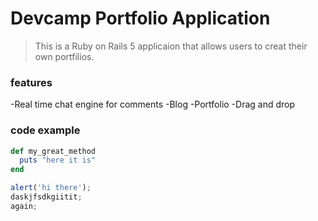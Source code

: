 # Devcamp Portfolio Application

> This is a Ruby on Rails 5 applicaion that allows users to creat their own portfilios.

### features

-Real time chat engine for comments
-Blog
-Portfolio
-Drag and drop

### code example

```ruby
def my_great_method
  puts "here it is"
end
```

```javascript
alert('hi there');
daskjfsdkgiitit;
again;

```